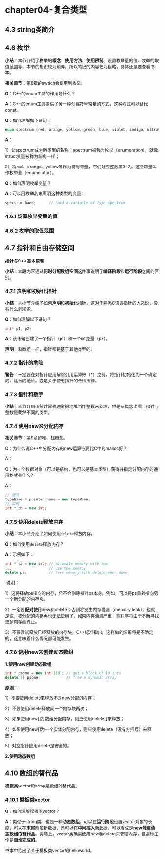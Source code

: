 # chapter04-复合类型

## 4.3 string类简介



## 4.6 枚举

**小结**：本节介绍了枚举的**概念**、**使用方法**、**使用限制**、设置枚举量的值、枚举的取值范围等，本节的知识较为琐碎，所以笔记的内容较为粗略，具体还是要查看书本。

**相关章节**：第8章的swtich会使用到枚举。

**Q**：C++的enum工具的作用是什么？

**A**：C++的enum工具提供了另一种创建符号常量的方式，这种方式可以替代const。

**Q**：如何理解如下语句：

```c++
enum spectrum {red, orange, yellow, green, blue, violet, indigo, ultraviolet};
```

**A**：

1）让spectrum成为新类型的名称；spectrum被称为枚举（enumeration），就像struct变量被称为结构一样；

2）将red、orange、yellow等作为符号常量，它们对应整数值0~7,。这些常量叫作枚举量（enumerator）。

**Q**：如何声明枚举变量？

**A**：可以用枚举名来声明这种类型的变量：

```c++
spectrum band;		// band a variable of type spectrum
```

### 4.6.1 设置枚举变量的值

### 4.6.2 枚举的取值范围

## 4.7 指针和自由存储空间

**指针与C++基本原理**

**小结**：本段内容通过**何时分配数组空间**这件事说明了**编译阶段**和**运行阶段**之间的区别。

### 4.7.1 声明和初始化指针

**小结**：本小节介绍了如何**声明**和**初始化**指针，这对于熟悉C语言指针的人来说，没有什么新知识。

**Q**：如何理解以下语句？

```c++
int* p1, p2;
```

**A**：该语句创建了一个指针（p1）和一个int变量（p2）。

**声明**：和数组一样，指针都是基于其他类型的。

### 4.7.2 指针的危险

**警告**：一定要在对指针应用解除引用运算符（*）之前，将指针初始化为一个确定的、适当的地址。这是关于使用指针的金科玉律。

### 4.7.3 指针和数字

**小结**：本节介绍虽然计算机通常把地址当作整数来处理，但是从概念上看，指针与整数是截然不同的类型。

### 4.7.4 使用new来分配内存

**相关章节**：第9章的堆、栈概念。

Q：为什么说C++中分配内存的new运算符要比C中的malloc好？

A：

Q：为一个数据对象（可以是结构，也可以是基本类型）获得并指定分配内存的通用格式是什么?

A：

```c++
// 语法
typeName * pointer_name = new typeName;
// 实例
int * pn = new int;
```

### 4.7.5 使用delete释放内存

**小结**：本小节介绍了如何使用`delete`释放内存。

**Q**：如何使用`delete`释放内存？

**A**：示例如下：

```c++
int * pa = new int;	// allocate memory with new
...					// use the memroy
delete ps;			// free memory with delete when done
```

​	说明：

​	1）这将释放ps指向的内存，但不会删除指针ps本身。例如，可以将ps重新指向另一个新分配的内存块。

​	2）一定要**配对使用**new和delete；否则将发生内存泄漏（memory leak），也就是说，被分配的内存再也无法使用了。如果内存泄漏严重，则程序将由于不断寻找更多内存而终止。

​	3）不要尝试释放已经释放的内存块，C++标准指出，这样做的结果将是不确定的，这意味着什么情况都可能发生。

### 4.7.6 使用new来创建动态数组

**1.使用new创建动态数组**

```c++
int * psome = new int [10];	// get a block of 10 ints
delete [] psome;			// free a dynamic array
```

**原则**：

1）不要使用delete来释放不是new分配的内存；

2）不要使用delete释放同一个内存块两次；

3）如果使用new[]为数组分配内存，则应使用delete[]来释放；

4）如果使用new[]为一个实体分配内存，则应使用delete（没有方括号）来释放；

5）对空指针应用delete是安全的。

**2.使用动态数组**



## 4.10 数组的替代品

**模板类**vector和array是数组的替代品。

### 4.10.1 模板类vector

**Q**：如何理解模板类vector？

**A**：类似于string类，也是一种**动态数组**，可以在**运行阶段**设置vector对象的长度，可以在**末尾**附加新数据，还可以在**中间插入**新数据。可以看成是**new创建动态数组的替代品**。实际上，vector类确实使用new和delete来管理内存，但这种工作是**自动完成的**。

书本中给出了关于模板类vector的helloworld。
